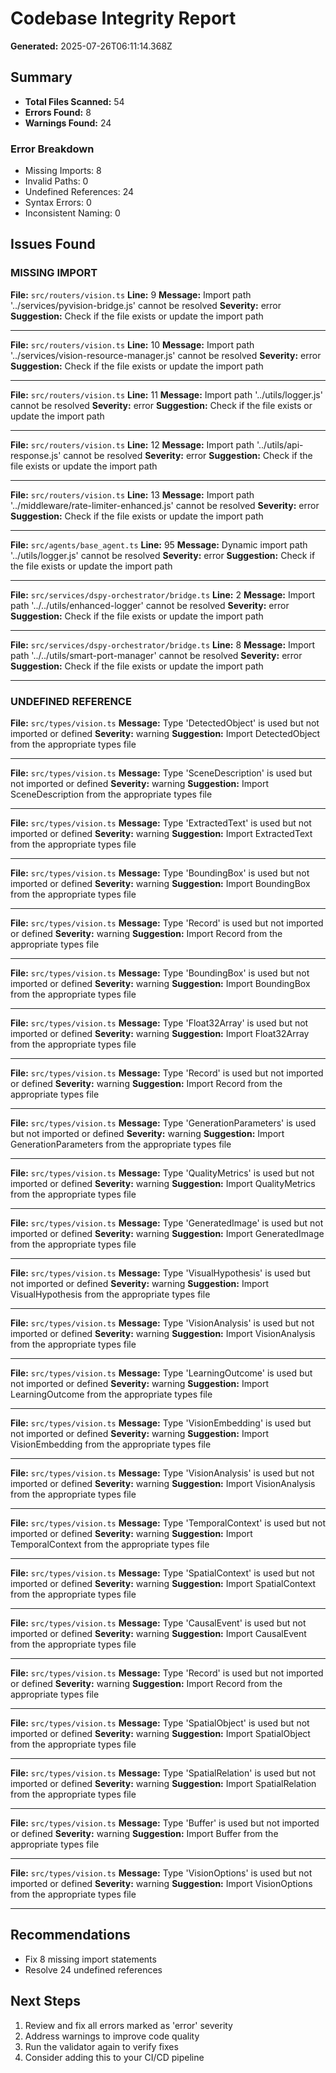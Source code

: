 # Codebase Integrity Report

**Generated:** 2025-07-26T06:11:14.368Z

## Summary

- **Total Files Scanned:** 54
- **Errors Found:** 8
- **Warnings Found:** 24

### Error Breakdown

- Missing Imports: 8
- Invalid Paths: 0
- Undefined References: 24
- Syntax Errors: 0
- Inconsistent Naming: 0

## Issues Found

### MISSING IMPORT

**File:** `src/routers/vision.ts`
**Line:** 9
**Message:** Import path '../services/pyvision-bridge.js' cannot be resolved
**Severity:** error
**Suggestion:** Check if the file exists or update the import path

---

**File:** `src/routers/vision.ts`
**Line:** 10
**Message:** Import path '../services/vision-resource-manager.js' cannot be resolved
**Severity:** error
**Suggestion:** Check if the file exists or update the import path

---

**File:** `src/routers/vision.ts`
**Line:** 11
**Message:** Import path '../utils/logger.js' cannot be resolved
**Severity:** error
**Suggestion:** Check if the file exists or update the import path

---

**File:** `src/routers/vision.ts`
**Line:** 12
**Message:** Import path '../utils/api-response.js' cannot be resolved
**Severity:** error
**Suggestion:** Check if the file exists or update the import path

---

**File:** `src/routers/vision.ts`
**Line:** 13
**Message:** Import path '../middleware/rate-limiter-enhanced.js' cannot be resolved
**Severity:** error
**Suggestion:** Check if the file exists or update the import path

---

**File:** `src/agents/base_agent.ts`
**Line:** 95
**Message:** Dynamic import path '../utils/logger.js' cannot be resolved
**Severity:** error
**Suggestion:** Check if the file exists or update the import path

---

**File:** `src/services/dspy-orchestrator/bridge.ts`
**Line:** 2
**Message:** Import path '../../utils/enhanced-logger' cannot be resolved
**Severity:** error
**Suggestion:** Check if the file exists or update the import path

---

**File:** `src/services/dspy-orchestrator/bridge.ts`
**Line:** 8
**Message:** Import path '../../utils/smart-port-manager' cannot be resolved
**Severity:** error
**Suggestion:** Check if the file exists or update the import path

---

### UNDEFINED REFERENCE

**File:** `src/types/vision.ts`
**Message:** Type 'DetectedObject' is used but not imported or defined
**Severity:** warning
**Suggestion:** Import DetectedObject from the appropriate types file

---

**File:** `src/types/vision.ts`
**Message:** Type 'SceneDescription' is used but not imported or defined
**Severity:** warning
**Suggestion:** Import SceneDescription from the appropriate types file

---

**File:** `src/types/vision.ts`
**Message:** Type 'ExtractedText' is used but not imported or defined
**Severity:** warning
**Suggestion:** Import ExtractedText from the appropriate types file

---

**File:** `src/types/vision.ts`
**Message:** Type 'BoundingBox' is used but not imported or defined
**Severity:** warning
**Suggestion:** Import BoundingBox from the appropriate types file

---

**File:** `src/types/vision.ts`
**Message:** Type 'Record' is used but not imported or defined
**Severity:** warning
**Suggestion:** Import Record from the appropriate types file

---

**File:** `src/types/vision.ts`
**Message:** Type 'BoundingBox' is used but not imported or defined
**Severity:** warning
**Suggestion:** Import BoundingBox from the appropriate types file

---

**File:** `src/types/vision.ts`
**Message:** Type 'Float32Array' is used but not imported or defined
**Severity:** warning
**Suggestion:** Import Float32Array from the appropriate types file

---

**File:** `src/types/vision.ts`
**Message:** Type 'Record' is used but not imported or defined
**Severity:** warning
**Suggestion:** Import Record from the appropriate types file

---

**File:** `src/types/vision.ts`
**Message:** Type 'GenerationParameters' is used but not imported or defined
**Severity:** warning
**Suggestion:** Import GenerationParameters from the appropriate types file

---

**File:** `src/types/vision.ts`
**Message:** Type 'QualityMetrics' is used but not imported or defined
**Severity:** warning
**Suggestion:** Import QualityMetrics from the appropriate types file

---

**File:** `src/types/vision.ts`
**Message:** Type 'GeneratedImage' is used but not imported or defined
**Severity:** warning
**Suggestion:** Import GeneratedImage from the appropriate types file

---

**File:** `src/types/vision.ts`
**Message:** Type 'VisualHypothesis' is used but not imported or defined
**Severity:** warning
**Suggestion:** Import VisualHypothesis from the appropriate types file

---

**File:** `src/types/vision.ts`
**Message:** Type 'VisionAnalysis' is used but not imported or defined
**Severity:** warning
**Suggestion:** Import VisionAnalysis from the appropriate types file

---

**File:** `src/types/vision.ts`
**Message:** Type 'LearningOutcome' is used but not imported or defined
**Severity:** warning
**Suggestion:** Import LearningOutcome from the appropriate types file

---

**File:** `src/types/vision.ts`
**Message:** Type 'VisionEmbedding' is used but not imported or defined
**Severity:** warning
**Suggestion:** Import VisionEmbedding from the appropriate types file

---

**File:** `src/types/vision.ts`
**Message:** Type 'VisionAnalysis' is used but not imported or defined
**Severity:** warning
**Suggestion:** Import VisionAnalysis from the appropriate types file

---

**File:** `src/types/vision.ts`
**Message:** Type 'TemporalContext' is used but not imported or defined
**Severity:** warning
**Suggestion:** Import TemporalContext from the appropriate types file

---

**File:** `src/types/vision.ts`
**Message:** Type 'SpatialContext' is used but not imported or defined
**Severity:** warning
**Suggestion:** Import SpatialContext from the appropriate types file

---

**File:** `src/types/vision.ts`
**Message:** Type 'CausalEvent' is used but not imported or defined
**Severity:** warning
**Suggestion:** Import CausalEvent from the appropriate types file

---

**File:** `src/types/vision.ts`
**Message:** Type 'Record' is used but not imported or defined
**Severity:** warning
**Suggestion:** Import Record from the appropriate types file

---

**File:** `src/types/vision.ts`
**Message:** Type 'SpatialObject' is used but not imported or defined
**Severity:** warning
**Suggestion:** Import SpatialObject from the appropriate types file

---

**File:** `src/types/vision.ts`
**Message:** Type 'SpatialRelation' is used but not imported or defined
**Severity:** warning
**Suggestion:** Import SpatialRelation from the appropriate types file

---

**File:** `src/types/vision.ts`
**Message:** Type 'Buffer' is used but not imported or defined
**Severity:** warning
**Suggestion:** Import Buffer from the appropriate types file

---

**File:** `src/types/vision.ts`
**Message:** Type 'VisionOptions' is used but not imported or defined
**Severity:** warning
**Suggestion:** Import VisionOptions from the appropriate types file

---

## Recommendations

- Fix 8 missing import statements
- Resolve 24 undefined references

## Next Steps

1. Review and fix all errors marked as 'error' severity
2. Address warnings to improve code quality
3. Run the validator again to verify fixes
4. Consider adding this to your CI/CD pipeline
